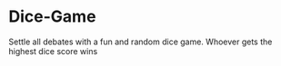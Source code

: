 # Dice-Game

Settle all debates with a fun and random dice game. Whoever gets the highest dice score wins
